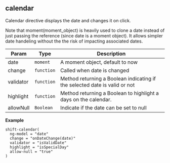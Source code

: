 <a name="shift.components.module_calendar"></a>
## calendar
Calendar directive displays the date and changes it on click.

Note that moment(moment_object) is heavily used to clone a date instead of
just passing the reference (since date is a moment object). It allows simpler
date handeling without the the risk of impacting associated dates.


| Param | Type | Description |
| --- | --- | --- |
| date | <code>moment</code> | A moment object, default to now |
| change | <code>function</code> | Called when date is changed |
| validator | <code>function</code> | Method returning a Boolean indicating if the selected date is valid or not |
| highlight | <code>function</code> | Method returning a Boolean to highlight a days on the calendar. |
| allowNull | <code>Boolean</code> | Indicate if the date can be set to null |

**Example**  
```jade
shift-calendar(
  ng-model = "date"
  change = "onDateChange(date)"
  validator = "isValidDate"
  highlight = "isSpecialDay"
  allow-null = "true"
)
```
